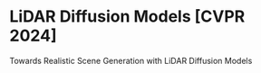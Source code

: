 # LiDAR Diffusion Models [CVPR 2024]

Towards Realistic Scene Generation with LiDAR Diffusion Models

